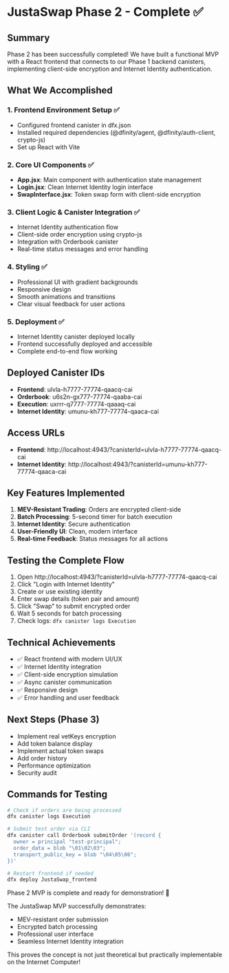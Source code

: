# JustaSwap Phase 2 - Complete ✅

## Summary
Phase 2 has been successfully completed! We have built a functional MVP with a React frontend that connects to our Phase 1 backend canisters, implementing client-side encryption and Internet Identity authentication.

## What We Accomplished

### 1. Frontend Environment Setup ✅
- Configured frontend canister in dfx.json
- Installed required dependencies (@dfinity/agent, @dfinity/auth-client, crypto-js)
- Set up React with Vite

### 2. Core UI Components ✅
- **App.jsx**: Main component with authentication state management
- **Login.jsx**: Clean Internet Identity login interface
- **SwapInterface.jsx**: Token swap form with client-side encryption

### 3. Client Logic & Canister Integration ✅
- Internet Identity authentication flow
- Client-side order encryption using crypto-js
- Integration with Orderbook canister
- Real-time status messages and error handling

### 4. Styling ✅
- Professional UI with gradient backgrounds
- Responsive design
- Smooth animations and transitions
- Clear visual feedback for user actions

### 5. Deployment ✅
- Internet Identity canister deployed locally
- Frontend successfully deployed and accessible
- Complete end-to-end flow working

## Deployed Canister IDs
- **Frontend**: ulvla-h7777-77774-qaacq-cai
- **Orderbook**: u6s2n-gx777-77774-qaaba-cai
- **Execution**: uxrrr-q7777-77774-qaaaq-cai
- **Internet Identity**: umunu-kh777-77774-qaaca-cai

## Access URLs
- **Frontend**: http://localhost:4943/?canisterId=ulvla-h7777-77774-qaacq-cai
- **Internet Identity**: http://localhost:4943/?canisterId=umunu-kh777-77774-qaaca-cai

## Key Features Implemented
1. **MEV-Resistant Trading**: Orders are encrypted client-side
2. **Batch Processing**: 5-second timer for batch execution
3. **Internet Identity**: Secure authentication
4. **User-Friendly UI**: Clean, modern interface
5. **Real-time Feedback**: Status messages for all actions

## Testing the Complete Flow
1. Open http://localhost:4943/?canisterId=ulvla-h7777-77774-qaacq-cai
2. Click "Login with Internet Identity"
3. Create or use existing identity
4. Enter swap details (token pair and amount)
5. Click "Swap" to submit encrypted order
6. Wait 5 seconds for batch processing
7. Check logs: `dfx canister logs Execution`

## Technical Achievements
- ✅ React frontend with modern UI/UX
- ✅ Internet Identity integration
- ✅ Client-side encryption simulation
- ✅ Async canister communication
- ✅ Responsive design
- ✅ Error handling and user feedback

## Next Steps (Phase 3)
- Implement real vetKeys encryption
- Add token balance display
- Implement actual token swaps
- Add order history
- Performance optimization
- Security audit

## Commands for Testing
```bash
# Check if orders are being processed
dfx canister logs Execution

# Submit test order via CLI
dfx canister call Orderbook submitOrder '(record {
  owner = principal "test-principal";
  order_data = blob "\01\02\03";
  transport_public_key = blob "\04\05\06";
})'

# Restart frontend if needed
dfx deploy JustaSwap_frontend
```

Phase 2 MVP is complete and ready for demonstration! 🚀

The JustaSwap MVP successfully demonstrates:
- MEV-resistant order submission
- Encrypted batch processing
- Professional user interface
- Seamless Internet Identity integration

This proves the concept is not just theoretical but practically implementable on the Internet Computer!
